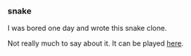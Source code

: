 ### snake
I was bored one day and wrote this snake clone.

Not really much to say about it. It can be played [here](https://shadeRed.github.io/snake).